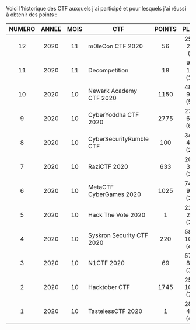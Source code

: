 Voici l'historique des CTF auxquels j'ai participé et pour lesquels j'ai réussi à obtenir des points :

|NUMERO|ANNEE |MOIS| CTF                       | POINTS | PLACE           |
|:----:|:----:|:--:|---------------------------|:------:|:---------------:|
|12    | 2020 | 11 | m0leCon CTF 2020          | 56     | 256 / 276 (7)   |
|11    | 2020 | 11 | Decompetition             | 18     | 98 / 112 (13)   |
|10    | 2020 | 10 | Newark Academy CTF 2020   | 1150   | 480 / 968 (50)  |
|9     | 2020 | 10 | CyberYoddha CTF 2020      | 2775   | 270 / 681 (60)  |
|8     | 2020 | 10 | CyberSecurityRumble CTF   | 100    | 343 / 474 (28)  |
|7     | 2020 | 10 | RaziCTF 2020              | 633    | 207 / 314 (34)  |
|6     | 2020 | 10 | MetaCTF CyberGames 2020   | 1025   | 742 / 995 (25)  |
|5     | 2020 | 10 | Hack The Vote 2020        | 1      | 212 / 278 (24)  |
|4     | 2020 | 10 | Syskron Security CTF 2020 | 220    | 589 / 1029 (43) |
|3     | 2020 | 10 | N1CTF 2020                | 69     | 570 / 849 (33)  |
|2     | 2020 | 10 | Hacktober CTF             | 1745   | 253 / 1073 (76) |
|1     | 2020 | 10 | TastelessCTF 2020         | 1      | 283 / 471 (40)  |
